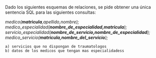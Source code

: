 Dado los siguientes esquemas de relaciones, se pide obtener una única sentencia SQL para las siguientes consultas: <br />

*medico(__matricula__,apellido,nombre);* <br />
*medico_especialidad(__nombre_de_especialidad,matricula__);* <br />
*servicio_especialidad(__nombre_de_servicio,nombre_de_especialidad__);* <br />
*medico_servicio(__matricula,nombre_del_servicio__);* <br />

```
a) servicios que no dispongan de traumatologos
b) datos de los medicos que tengan mas especialidadess
```